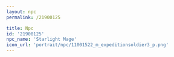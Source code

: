 ```yaml
---
layout: npc
permalink: /21900125

title: Npc
id: '21900125'
npc_name: 'Starlight Mage'
icon_url: 'portrait/npc/11001522_m_expeditionsoldier3_p.png'
---
```

